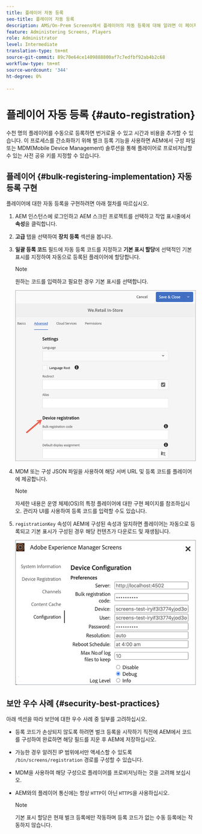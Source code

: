 ```yaml
---
title: 플레이어 자동 등록
seo-title: 플레이어 자동 등록
description: AMS/On-Prem Screens에서 플레이어의 자동 등록에 대해 알려면 이 페이지를 따르십시오.
feature: Administering Screens, Players
role: Administrator
level: Intermediate
translation-type: tm+mt
source-git-commit: 89c70e64ce1409888800af7c7edfbf92ab4b2c68
workflow-type: tm+mt
source-wordcount: '344'
ht-degree: 0%

---
```



# 플레이어 자동 등록 {#auto-registration}

수천 명의 플레이어를 수동으로 등록하면 번거로울 수 있고 시간과 비용을 추가할 수 있습니다. 이 프로세스를 간소화하기 위해 벌크 등록 기능을 사용하면 AEM에서 구성 파일 또는 MDM(Mobile Device Management) 솔루션을 통해 플레이어로 프로비저닝할 수 있는 사전 공유 키를 지정할 수 있습니다.

## 플레이어 {#bulk-registering-implementation} 자동 등록 구현

플레이어에 대한 자동 등록을 구현하려면 아래 절차를 따르십시오.

1. AEM 인스턴스에 로그인하고 AEM 스크린 프로젝트를 선택하고 작업 표시줄에서 **속성**&#x200B;을 클릭합니다.
1. **고급** 탭을 선택하여 **장치 등록** 섹션을 봅니다.

1. **일괄 등록 코드** 필드에 자동 등록 코드를 지정하고 **기본 표시 할당**&#x200B;에 선택적인 기본 표시를 지정하여 자동으로 등록된 플레이어에 할당합니다.
   >[!NOTE]
   >원하는 코드를 입력하고 필요한 경우 기본 표시를 선택합니다.

   ![이미지](/help/user-guide/assets/auto-registration/auto-register1.png)
1. MDM 또는 구성 JSON 파일을 사용하여 해당 서버 URL 및 등록 코드를 플레이어에 제공합니다.

   >[!NOTE]
   >자세한 내용은 운영 체제(OS)의 특정 플레이어에 대한 구현 페이지를 참조하십시오. 관리자 UI를 사용하여 등록 코드를 입력할 수도 있습니다.

1. `registrationKey` 속성이 AEM에 구성된 속성과 일치하면 플레이어는 자동으로 등록되고 기본 표시가 구성된 경우 해당 컨텐츠가 다운로드 및 재생됩니다.

   ![이미지](/help/user-guide/assets/auto-registration/auto-register2.png)

## 보안 우수 사례 {#security-best-practices}

아래 섹션을 따라 보안에 대한 우수 사례 중 일부를 고려하십시오.

* 등록 코드가 손상되지 않도록 하려면 벌크 등록을 시작하기 직전에 AEM에서 코드를 구성하여 완료하면 해당 필드를 지운 후 AEM에 저장하십시오.

* 가능한 경우 알려진 IP 범위에서만 액세스할 수 있도록 `/bin/screens/registration` 경로를 구성할 수 있습니다.

* MDM을 사용하여 해당 구성으로 플레이어를 프로비저닝하는 것을 고려해 보십시오.

* AEM와의 플레이어 통신에는 항상 `HTTP`이 아닌 `HTTPS`을 사용하십시오.

   >[!NOTE]
   >기본 표시 할당은 현재 벌크 등록에만 작동하며 등록 코드가 없는 수동 등록에는 작동하지 않습니다.